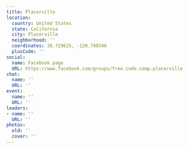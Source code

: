 ```yaml
---
title: Placerville
location:
  country: United States
  state: California
  city: Placerville
  neighborhood: ''
  coordinates: 38.729625, -120.798546
  plusCode: ''
social:
  name: Facebook page
  URL: https://www.facebook.com/groups/free.code.camp.placerville
chat:
  name: ''
  URL: ''
event:
  name: ''
  URL: ''
leaders:
- name: ''
  URL: ''
photos:
  old: ''
  cover: ''
---
```

